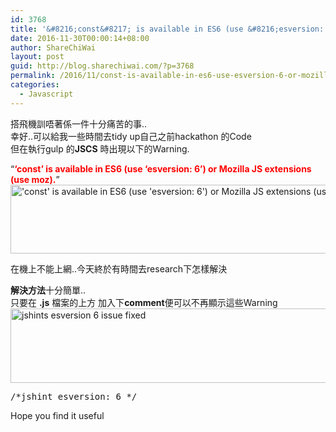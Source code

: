 ```yaml
---
id: 3768
title: '&#8216;const&#8217; is available in ES6 (use &#8216;esversion: 6&#8217;) or Mozilla JS extensions (use moz). JSHints JSCS'
date: 2016-11-30T00:00:14+08:00
author: ShareChiWai
layout: post
guid: http://blog.sharechiwai.com/?p=3768
permalink: /2016/11/const-is-available-in-es6-use-esversion-6-or-mozilla-js-extensions-use-moz-jshints-jscs/
categories:
  - Javascript
---
```

搭飛機訓唔著係一件十分痛苦的事..  
幸好..可以給我一些時間去tidy up自己之前hackathon 的Code  
但在執行gulp 的**JSCS** 時出現以下的Warning.

&#8220;<span style="color: #ff0000;"><strong>&#8216;const&#8217; is available in ES6 (use &#8216;esversion: 6&#8217;) or Mozilla JS extensions (use moz).</strong></span>&#8221;  
[<img class="alignnone size-large wp-image-3770" src="https://i1.wp.com/blog.sharechiwai.com/wp-content/uploads/2016/11/isavaliableInES6.png?resize=625%2C110" alt="'const' is available in ES6 (use 'esversion: 6') or Mozilla JS extensions (use moz)" width="625" height="110" srcset="https://i1.wp.com/blog.sharechiwai.com/wp-content/uploads/2016/11/isavaliableInES6.png?resize=1024%2C180 1024w, https://i1.wp.com/blog.sharechiwai.com/wp-content/uploads/2016/11/isavaliableInES6.png?resize=300%2C53 300w, https://i1.wp.com/blog.sharechiwai.com/wp-content/uploads/2016/11/isavaliableInES6.png?resize=768%2C135 768w, https://i1.wp.com/blog.sharechiwai.com/wp-content/uploads/2016/11/isavaliableInES6.png?resize=624%2C110 624w, https://i1.wp.com/blog.sharechiwai.com/wp-content/uploads/2016/11/isavaliableInES6.png?w=1250 1250w" sizes="(max-width: 625px) 100vw, 625px" data-recalc-dims="1" />](https://i1.wp.com/blog.sharechiwai.com/wp-content/uploads/2016/11/isavaliableInES6.png)

在機上不能上網..今天終於有時間去research下怎樣解決

**解決方法**十分簡單..  
只要在 **.js** 檔案的上方 加入下**comment**便可以不再顯示這些Warning  
<img class="alignnone size-full wp-image-3771" src="https://i2.wp.com/blog.sharechiwai.com/wp-content/uploads/2016/11/esversion6.png?resize=625%2C119" alt="jshints esversion 6 issue fixed" width="625" height="119" srcset="https://i2.wp.com/blog.sharechiwai.com/wp-content/uploads/2016/11/esversion6.png?w=689 689w, https://i2.wp.com/blog.sharechiwai.com/wp-content/uploads/2016/11/esversion6.png?resize=300%2C57 300w, https://i2.wp.com/blog.sharechiwai.com/wp-content/uploads/2016/11/esversion6.png?resize=624%2C119 624w" sizes="(max-width: 625px) 100vw, 625px" data-recalc-dims="1" /> 

<pre>/*jshint esversion: 6 */
</pre>

Hope you find it useful